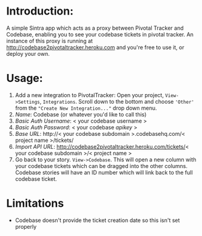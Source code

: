 Introduction:
=============

A simple Sintra app which acts as a proxy between Pivotal Tracker and Codebase, enabling you to see your codebase tickets in pivotal tracker. An instance of this proxy is running at <http://codebase2pivotaltracker.heroku.com> and you're free to use it, or deploy your own.

Usage:
======

1. Add a new integration to PivotalTracker: Open your project, `View->Settings`, `Integrations`. Scroll down to the bottom and choose `'Other'` from the `"Create New Integration..."` drop down menu.
2.  *Name*: Codebase (or whatever you'd like to call this)
3.  *Basic Auth Username*:  < your codebase username >
4.  *Basic Auth Password*: < your codebase _apikey_ >
5.  *Base URL*: http://< your codebase subdomain >.codebasehq.com/< project name >/tickets/
6.  *Import API URL*: http://codebase2pivotaltracker.heroku.com/tickets/< your codebase subdomain >/< project name >
7. Go back to your story. `View->Codebase`. This will open a new column with your codebase tickets which can be dragged into the other columns. Codebase stories will have an ID number which will link back to the full codebase ticket.

Limitations
===========

- Codebase doesn't provide the ticket creation date so this isn't set properly
